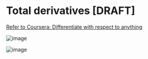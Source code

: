 # Total derivatives [DRAFT]

[Refer to Coursera: Differentiate with respect to anything](https://www.coursera.org/learn/multivariate-calculus-machine-learning/lecture/zZrRk/differentiate-with-respect-to-anything)

![image](https://user-images.githubusercontent.com/14041622/43391334-046bf99a-9423-11e8-90f5-d134f3ec83d2.png)

![image](https://user-images.githubusercontent.com/14041622/43391327-ff7c9250-9422-11e8-9a0a-2f25216daa13.png)

